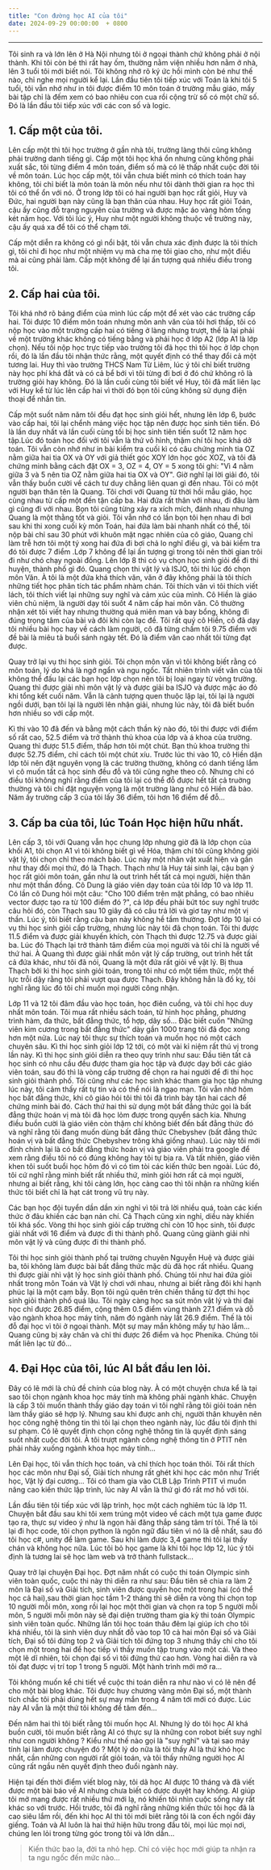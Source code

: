 ```yaml
---
title: "Con đường học AI của tôi"
date: 2024-09-29 00:00:00  + 0800
---
```

---
Tôi sinh ra và lớn lên ở Hà Nội nhưng tôi ở ngoại thành chứ không phải ở nội thành. Khi tôi còn bé thì rất hay ốm, thường nằm viện nhiều hơn nằm ở nhà, lên 3 tuổi tôi mới biết nói. Tôi không nhớ rõ ký ức hồi mình còn bé như thế nào, chỉ nghe mọi người kể lại. Lần đầu tiên tôi tiếp xúc với Toán là khi tôi 5 tuổi, tôi vẫn nhớ như in tôi được điểm 10 môn toán ở trường mẫu giáo, mấy bài tập chỉ là đếm xem có bao nhiêu con cua rồi cộng trừ số có một chữ số. Đó là lần đầu tôi tiếp xúc với các con số và logic. 
## 1. Cấp một của tôi.
Lên cấp một thì tôi học trường ở gần nhà tôi, trường làng thôi cũng không phải trường danh tiếng gì. Cấp một tôi học khá ổn nhưng cũng không phải xuất sắc, tôi từng điểm 4 môn toán, điểm số mà có lẽ thấp nhất cuộc đời tôi về môn toán. Lúc học cấp một, tôi vẫn chưa biết mình có thích toán hay không, tôi chỉ biết là môn toán là môn nếu như tôi dành thời gian ra học thì tôi có thể ổn với nó. Ở trong lớp tôi có hai người bạn học rất giỏi, Huy và Đức, hai người bạn này cũng là bạn thân của nhau. Huy học rất giỏi Toán, cậu ấy cũng đỗ trạng nguyên của trường và được mặc áo vàng hôm tổng két năm học. Với tôi lúc ý, Huy như một người không thuộc về trường này, cậu ấy quá xa để tôi có thể chạm tới. 

Cấp một diễn ra không có gì nổi bật, tôi vẫn chưa xác định được là tôi thích gì, tôi chỉ đi học như một nhiệm vụ mà cha mẹ tôi giao cho, như một điều mà ai cũng phải làm. Cấp một không để lại ấn tượng quá nhiều điều trong tôi.

## 2. Cấp hai của tôi.
Tôi khá nhớ rõ bảng điểm của mình lúc cấp một để xét vào các trường cấp hai. Tôi được 10 điểm môn toán nhưng môn anh văn của tôi hơi thấp, tôi có nộp học vào một trường cấp hai có tiếng ở làng nhưng trượt, thế là lại phải về một trường khác không có tiếng bằng và phải học ở lớp A2 (lớp A1 là lớp chọn). Nếu tôi nộp học trực tiếp vào trường tôi đã học thì tôi học ở lớp chọn rồi, đó là lần đầu tôi nhận thức rằng, một quyết định có thể thay đổi cả một tương lai. Huy thì vào trường THCS Nam Từ Liêm, lúc ý tôi chỉ biết trường này học phí khá đắt và có cả bể bới vì tôi từng đi bơi ở đó chứ không rõ là trường giỏi hay không. Đó là lần cuối cùng tôi biết về Huy, tôi đã mất liên lạc với Huy kể từ lúc lên cấp hai vì thời đó bọn tôi cũng không sử dụng điện thoại để nhắn tin.

Cấp một suốt năm năm tôi đều đạt học sinh giỏi hết, nhưng lên lớp 6, bước vào cấp hai, tôi lại chểnh mảng việc học tập nên được học sinh tiên tiến. Đó là lần duy nhất và lần cuối cùng tối bị học sinh tiên tiến suốt 12 năm học tập.Lúc đó toán học đối với tôi vẫn là thứ vô hình, thậm chí tôi học khá dở toán. Tôi vẫn còn nhớ như in bài kiểm tra cuối kì có câu chứng minh tia OZ nằm giữa hai tia OX và OY với giả thiết góc XOY lớn học góc XOZ, và tôi đã chứng minh bằng cách đặt OX = 3, OZ = 4, OY = 5 xong tôi ghi: "Vì 4 nằm giữa 3 và 5 nên tia OZ nằm giữa hai tia OX và OY". Giờ nghĩ lại lời giải đó, tôi vẫn thấy buồn cười về cách tư duy chẳng liên quan gì đến nhau. Tôi có một người bạn thân tên là Quang. Tôi chơi với Quang từ thời hồi mẫu giáo, học cùng nhau từ cấp một đến tận cấp ba. Hai đứa rất thân với nhau, đi đâu làm gì cũng đi với nhau. Bọn tôi cũng từng xảy ra xích mích, đánh nhau nhưng Quang là một thằng tốt và giỏi. Tôi vẫn nhớ có lần bọn tôi hẹn nhau đi bơi sau khi thi xong cuối kỳ môn Toán, hai đứa làm bài nhanh nhất có thể, tôi nộp bài chỉ sau 30 phút với khuôn mặt ngạc nhiên của cô giáo, Quang chỉ làm trễ hơn tôi một tý xong hai đứa đi bơi chả lo nghĩ điều gì, và bài kiểm tra đó tôi được 7 điểm .Lớp 7 không để lại ấn tượng gì trong tôi nên thời gian trôi đi như chó chạy ngoài đồng. Lên lớp 8 thì có vụ chọn học sinh giỏi để đi thi huyện, thành phố gì đó. Quang chọn thi vật lý và ISJO, tôi thì lúc đó chọn môn Văn. À tôi là một đứa khá thích văn, văn ở đây không phải là tôi thích những tiết học phân tích tác phẩm nhàm chán. Tôi thích văn vì tôi thích viết lách, tôi thích viết lại những suy nghĩ và cảm xúc của mình. Cô Hiền là giáo viên chủ niệm, là người dạy tôi suốt 4 năm cấp hai môn văn. Cô thường nhận xét tôi viết hay nhưng thường quá miên man và bay bổng, không đi đúng trọng tâm của bài và đôi khi còn lạc đề. Tôi rất quý cô Hiền, cô đã dạy tôi nhiều bài học hay về cách làm người, cô đã từng chấm tôi 9.75 điểm với đề bài là miêu tả buổi sánh ngày tết. Đó là điểm văn cao nhất tôi từng đạt được. 

Quay trở lại vụ thi học sinh giỏi. Tôi chọn môn văn vì tôi không biết rằng có môn toán, lý do khá là ngớ ngẩn và ngu ngốc. Tất nhiên trình viết văn của tôi không thể đấu lại các bạn học lớp chọn nên tôi bị loại ngay từ vòng trường. Quang thì được giải nhì môn vật lý và được giải ba ISJO và được mặc áo đỏ khi tổng kết cuối năm. Vẫn là cảnh tượng quen thuộc lặp lại, tôi lại là người ngồi dưới, bạn tôi lại là người lên nhận giải, nhưng lúc này, tôi đã biết buồn hơn nhiều so với cấp một.  

Kì thi vào 10 đã đến và bằng một cách thần kỳ nào đó, tôi thi được với điểm số rất cao, 52.5 điểm và trở thành thủ khoa của lớp và á khoa của trường. Quang thì được 51.5 điểm, thấp hơn tôi một chút. Bạn thủ khoa trường thì được 52.75 điểm, chỉ cách tôi một chút xíu. Trước lúc thi vào 10, cô Hiền dặn lớp tôi nên đặt nguyên vọng là các trường thường, không có danh tiếng lắm vì cô muốn tất cả học sinh đều đỗ và tôi cũng nghe theo cô. Nhưng chỉ có điều tôi không nghĩ rằng điểm của tôi lại có thể đỗ được hết tất cả truờng thường và tôi chỉ đặt nguyện vọng là một trường làng như cô Hiền đã bảo. Năm ấy trường cấp 3 của tôi lấy 36 điểm, tôi hơn 16 điểm để đỗ...
## 3. Cấp ba của tôi, lúc Toán Học hiện hữu nhất.
Lên cấp 3, tôi với Quang vẫn học chung lớp nhưng giờ đã là lớp chọn của khối A1, tôi chọn A1 vì tôi không biết gì về Hóa, thậm chí tôi cũng không giỏi vật lý, tôi chọn chỉ theo mách bảo. Lúc này một nhân vật xuất hiện và gần như thay đổi mọi thứ, đó là Thạch. Thạch như là Huy tái sinh lại, cậu bạn ý học rất giỏi môn toán, gần như là out trình hết tất cả mọi người, hiện thân như một thần đồng. Cô Dung là giáo viên dạy toán của tôi lớp 10 và lớp 11. Có lần cô Dung hỏi một câu: "Cho 100 điểm trên mặt phẳng, có bao nhiêu vector được tạo ra từ 100 điểm đó ?", cả lớp đều phải bứt tóc suy nghĩ trước câu hỏi đó, còn Thạch sau 10 giây đã có câu trả lời và giơ tay như một vị thần. Lúc ý, tôi biết rằng cậu bạn này không hề tầm thường. 
Đợt lớp 10 lại có vụ thi học sinh giỏi cấp trường, nhưng lúc này tôi đã chọn toán. Tôi thi được 11.5 điểm và được giải khuyến khích, còn Thạch thì được 12.75 và được giải ba. Lúc đó Thạch lại trở thành tâm điểm của mọi người và tôi chỉ là người về thứ hai. À Quang thì được giải nhất môn vật lý cấp trường, out trình hết tất cả đứa khác, như tôi đã nói, Quang là một đứa rất giỏi về vật lý. Bị thua Thạch bởi kì thi học sinh giỏi toán, trong tôi như có một tiềm thức, một thế lực trỗi dậy rằng tôi phải vượt qua được Thạch. Đây không hẳn là đố kỵ, tôi nghĩ rằng lúc đó tôi chỉ muốn mọi người công nhận. 

Lớp 11 và 12 tôi đâm đầu vào học toán, học điên cuồng, và tôi chỉ học duy nhất môn toán. Tôi mua rất nhiều sách toán, từ hình học phẳng, phương trình hàm, đa thức, bất đẳng thức, tổ hợp, dãy số... Đặc biết cuốn "Những viên kim cương trong bất đẳng thức" dày gần 1000 trang tôi đã đọc xong hơn một nửa. Lúc naỳ tôi thực sự thích toán và muốn học nó một cách chuyên sâu. Kì thi học sinh giỏi lớp 12 tới, có một vài kỉ niệm rất thú vị trong lần này. Kì thi học sinh giỏi diễn ra theo quy trình như sau: Đầu tiên tất cả học sinh có nhu cầu đều được tham gia học tập và được dạy bởi các giáo viên toán, sau đó thì là vòng cấp trường để chọn ra hai người để đi thi học sinh giỏi thành phố. Tôi cũng như các học sinh khác tham gia học tập nhưng lúc này, tôi cảm thấy rất tự tin và có thể nói là ngạo mạn. Tôi vẫn nhớ hôm học bất đẳng thức, khi cô giáo hỏi tôi thì tôi đã trình bày tận hai cách để chứng minh bài đó. Cách thứ hai thì sử dụng một bất đẳng thức gọi là bất đẳng thức hoán vị mà tôi đã học lỏm được trong quyển sách kia. Nhưng điều buồn cười là giáo viên còn thậm chí không biết đến bất đẳng thức đó và nghĩ rằng tôi đang muốn dùng bất đẳng thức Chebyshev (bất đẳng thức hoán vị và bất đẳng thức Chebyshev trông khá giống nhau). Lúc này tôi mới đính chính lại là có bất đẳng thức hoán vị và giáo viên phải tra google để xem rằng điều tôi nó có đúng không hay tôi tự bịa ra. Và tất nhiên, giáo viên khen tôi suốt buổi học hôm đó vì có tìm tòi các kiến thức ben ngoài. Lúc đó, tôi cứ nghĩ rằng mình biết rất nhiều thứ, mình giỏi hơn rất cả mọi người, nhưng ai biết rằng, khi tôi càng lớn, học càng cao thì tôi nhận ra những kiến thức tôi biết chỉ là hạt cát trong vũ trụ này.

Các bạn học đội tuyển dần dần xin nghỉ vì tôi trả lời nhiều quá, toàn các kiến thức ở đâu khiến các bạn nản chí. Cả Thạch cũng xin nghỉ, diều này khiến tôi khá sốc. Vòng thi học sinh giỏi cấp trường chỉ còn 10 học sinh, tôi được giải nhất với 16 điểm và được đi thi thành phố. Quang cũng giành giải nhì môn vật lý và cũng được đi thi thành phố. 

Tôi thi học sinh giỏi thành phố tại trường chuyên Nguyễn Huệ và được giải ba, tôi không làm được bài bất đẳng thức mặc dù đã học rất nhiều. Quang thì được giải nhì vật lý học sinh giỏi thành phố. Chúng tôi như hai đứa giỏi nhất trong môn Toán và Vật lý chơi với nhau, nhưng ai biết rằng đôi khi hạnh phúc lại là một cạm bẫy. Bọn tôi ngủ quên trên chiến thắng từ đợt thi học sinh giỏi thành phố quá lâu. Tôi ngày càng học sa sút môn vật lý và thi đại học chỉ được 26.85 điểm, cộng thêm 0.5 điểm vùng thành 27.1 điểm và dỗ vào ngành khoa học máy tính, năm đó ngành này lất 26.9 điểm. Thế là tôi đỗ đại học vì tôi ở ngoại thành. Một sự may mắn không mấy tự hào lắm... Quang cũng bị xảy chân và chỉ thi được 26 điểm và học Phenika. Chúng tôi mất liên lạc từ đó...

## 4. Đại Học của tôi, lúc AI bắt đầu len lỏi.
Đây có lẽ mới là chủ đề chính của blog này. À có một chuyện chưa kể là tại sao tôi chọn ngành khoa học máy tính mà không phải ngành khác. Chuyện là cấp 3 tôi muốn thành thầy giáo dạy toán vì tôi nghĩ rằng tôi giỏi toán nên làm thầy giáo sẽ hợp lý. Nhưng sau khi được anh chị, người thân khuyên nên học công nghệ thông tin thì tôi lại chọn theo ngành này, lúc đầu tôi định thi sư phạm. Có lẽ quyết định chọn công nghệ thông tin là quyết định sáng suốt nhất cuộc đời tôi. À tôi trượt ngành công nghệ thông tin ở PTIT nên phải nhảy xuống ngành khoa học máy tính...

Lên Đại học, tôi vẫn thích học toán, và chỉ thích học toán thôi. Tôi rất thích học các môn như Đại số, Giải tích nhưng rất ghét khi học các môn như Triết học, Vật lý đại cương... Tôi có tham gia vào CLB Lập Trình PTIT vì muốn nâng cao kiến thức lập trình, lúc này AI vẫn là thứ gì đó rất mơ hồ với tôi. 

Lần đầu tiên tôi tiếp xúc với lập trình, học một cách nghiêm túc là lớp 11. Chuyện bắt đầu sau khi tôi xem trúng một video về cách một tựa game được tạo ra, thực sự video ý như là ngọn hải đăng thắp sáng tâm trí tôi. Thế là tôi lại đi học code, tôi chọn python là ngôn ngữ đầu tiên vì nó là dễ nhất, sau đó tôi học c#, unity để làm game. Sau khi làm được 3,4 game thì tôi lại thấy chán và không học nữa. Lúc tôi bỏ học game là khi tôi học lớp 12, lúc ý tôi định là tương lai sẽ học làm web và trở thành fullstack...

Quay trở lại chuyện Đại học. Đợt năm nhất có cuộc thi toán Olympic sinh viên toàn quốc, cuộc thi này thì diễn ra như sau: Đầu tiên sẽ chia ra làm 2 môn là Đại số và Giải tích, sinh viên được quyền học một trong hai (có thể học cả hai),sau thời gian học tầm 1-2 tháng thì sẽ diễn ra vòng thi chọn top 10 người mỗi môn, xong rồi lại học một thời gian và chọn ra top 5 người mỗi môn, 5 người mỗi môn này sẽ đại diện trường tham gia kỳ thi toán Olympic sinh viên toàn quốc. Những lần tôi học toán thâu đêm lại giúp ích cho tôi khá nhiều, tôi là sinh viên duy nhất đỗ vào top 10 cả hai môn Đại số và Giải tích, Đại số tôi đứng top 2 và Giải tích tôi đứng top 3 nhưng thầy chỉ cho tôi chọn một trong hai để học tiếp vì thầy muốn tập trung vào một cái. Và theo một lẽ dĩ nhiên, tôi chọn đại số vì tôi đứng thứ cao hơn. Vòng hai diễn ra và tôi đạt được vị trí top 1 trong 5 người. Một hành trình mới mở ra...

Tôi không muốn kể chi tiết về cuộc thi toán diễn ra như nào vì có lẽ nên để cho một bài blog khác. Tôi được huy chương vàng môn Đại số, một thành tích chắc tôi phải dùng hết sự may mắn trong 4 năm tới mới có được. Lúc này AI vẫn là một thứ tôi không để tâm đến...

Đến năm hai thì tôi biết rằng tôi muốn học AI. Nhưng lý do tôi học AI khá buồn cười, tôi muốn biết rằng AI có thực sự là những con robot biết suy nghĩ như con người không ? Kiểu như thế nào gọi là "suy nghĩ" và tại sao máy tính lại làm được chuyện đó ? Một lý do nữa là tôi thấy AI là thứ khó học nhất, cần những con người rất giỏi toán, và tôi thấy những người học AI cũng rất ngầu nên quyết định theo đuổi ngành này. 

Hiện tại đến thời điểm viết blog này, tôi dã học AI được 10 tháng và đã viết được một bài báo về AI nhưng chưa biết có được duyệt hay không. AI giúp tôi mở mang được rất nhiều thứ mới lạ, nó khiến tôi nhìn cuộc sống này rất khác so với trước. Hồi trước, tôi đã nghĩ rằng những kiến thức tôi học đã là cao siêu lắm rồi, đến khi học AI thì tôi mới biêt rằng tôi là con ếch ngồi đáy giếng. Toán và AI luôn là hai thứ hiện hữu trong đầu tôi, mọi lúc mọi nơi, chúng len lỏi trong từng góc trong tôi và lớn dần...

> Kiến thức bao la, đời ta nhỏ hẹp. Chỉ có việc học mới giúp ta nhận ra ta ngu ngốc đến mức nào...